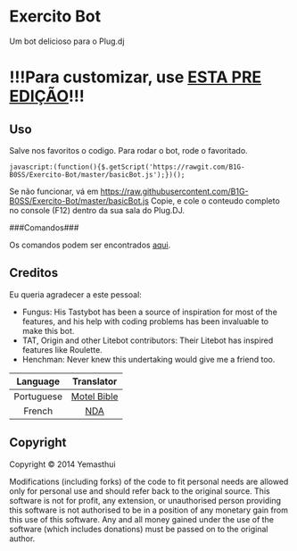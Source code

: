 Exercito Bot
========

Um bot delicioso para o Plug.dj

!!!Para customizar, use [ESTA PRE EDIÇÃO](https://github.com/B1G-B0SS/basicBot-customization)!!!
==============================================================================================

Uso
-----

Salve nos favoritos o codigo. Para rodar o bot, rode o favoritado.

`javascript:(function(){$.getScript('https://rawgit.com/B1G-B0SS/Exercito-Bot/master/basicBot.js');})();`

Se não funcionar, vá em https://raw.githubusercontent.com/B1G-B0SS/Exercito-Bot/master/basicBot.js Copie, e cole o conteudo completo no console (F12) dentro da sua sala do Plug.DJ.

###Comandos###

Os comandos podem ser encontrados [aqui](https://github.com/B1G-B0SS/Exercito-Bot/blob/master/commands.md).

Creditos
-------
Eu queria agradecer a este pessoal:

- Fungus: His Tastybot has been a source of inspiration for most of the features, and his help with coding problems has been invaluable to make this bot.
- TAT, Origin and other Litebot contributors: Their Litebot has inspired features like Roulette.
- Henchman: Never knew this undertaking would give me a friend too.

|Language | Translator|
|:------:|:---------:|
|Portuguese|[Motel Bible](https://github.com/motelbible)|
|French|[NDA](https://github.com/NDAthereal)|


Copyright
---------

Copyright &copy; 2014 Yemasthui

Modifications (including forks) of the code to fit personal needs are allowed only for personal use and should refer back to the original source.
This software is not for profit, any extension, or unauthorised person providing this software is not authorised to be in a position of any monetary gain from this use of this software. Any and all money gained under the use of the software (which includes donations) must be passed on to the original author.
